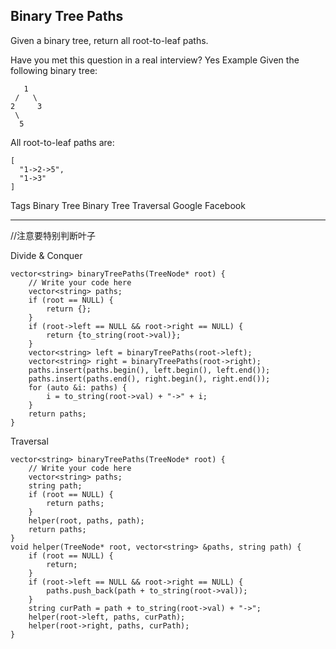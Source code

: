 ## Binary Tree Paths ## 

Given a binary tree, return all root-to-leaf paths.

Have you met this question in a real interview? Yes
Example
Given the following binary tree:
	
	   1
	 /   \
	2     3
	 \
	  5
All root-to-leaf paths are:

	[
	  "1->2->5",
	  "1->3"
	]
Tags 
Binary Tree Binary Tree Traversal Google Facebook

----------
//注意要特别判断叶子

Divide & Conquer

	vector<string> binaryTreePaths(TreeNode* root) {
	    // Write your code here
	    vector<string> paths;
	    if (root == NULL) {
	        return {};
	    }
	    if (root->left == NULL && root->right == NULL) {
	        return {to_string(root->val)};
	    }
	    vector<string> left = binaryTreePaths(root->left);
	    vector<string> right = binaryTreePaths(root->right);
	    paths.insert(paths.begin(), left.begin(), left.end());
	    paths.insert(paths.end(), right.begin(), right.end());
	    for (auto &i: paths) {
	        i = to_string(root->val) + "->" + i;
	    }
	    return paths;
	}

Traversal

	vector<string> binaryTreePaths(TreeNode* root) {
	    // Write your code here
	    vector<string> paths;
	    string path;
	    if (root == NULL) {
	        return paths;
	    }
	    helper(root, paths, path);
	    return paths;
	}
	void helper(TreeNode* root, vector<string> &paths, string path) {
	    if (root == NULL) {
	        return;
	    }
	    if (root->left == NULL && root->right == NULL) {
	        paths.push_back(path + to_string(root->val));
	    }
	    string curPath = path + to_string(root->val) + "->";
	    helper(root->left, paths, curPath);
	    helper(root->right, paths, curPath);
	}